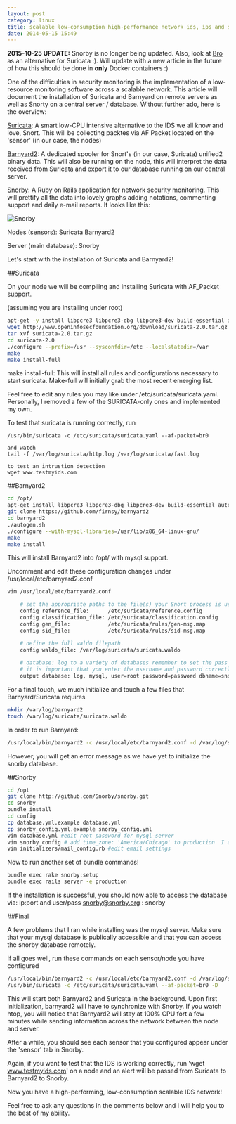 ```yaml
---
layout: post
category: linux
title: scalable low-consumption high-performance network ids, ips and security monitoring, welcome to suricata, barnyard2 and snorby!
date: 2014-05-15 15:49
---
```


__2015-10-25 UPDATE:__ Snorby is no longer being updated. Also, look at [Bro](http://github.com/bro/bro) as an alternative for Suricata :). Will update with a new article in the future of how this should be done in __only__ Docker containers :)

One of the difficulties in security monitoring is the implementation of a low-resource monitoring software across a scalable network. This article will document the installation of Suricata and Barnyard on remote servers as well as Snorty on a central server / database. Without further ado, here is the overview:

[Suricata][suricata]: A smart low-CPU intensive alternative to the IDS we all know and love, Snort.  This will be collecting packtes via AF Packet located on the 'sensor' (in our case, the nodes)

[Barnyard2][barnyard2]: A dedicated spooler for Snort's (in our case, Suricata) unified2 binary data. This will also be running on the node, this will interpret the data received from Suricata and export it to our database running on our central server.

[Snorby][snorby]: A Ruby on Rails application for network security monitoring. This will prettify all the data into lovely graphs adding notations, commenting support and daily e-mail reports. It looks like this:

![Snorby](/img/snorby.png)

Nodes (sensors):
    Suricata
    Barnyard2

Server (main database):
    Snorby

Let's start with the installation of Suricata and Barnyard2!

##Suricata

On your node we will be compiling and installing Suricata with AF_Packet support.

(assuming you are installing under root)

```bash
apt-get -y install libpcre3 libpcre3-dbg libpcre3-dev build-essential autoconf automake libtool libpcap-dev libnet1-dev libyaml-0-2 libyaml-dev zlib1g zlib1g-dev libmagic-dev libcap-ng-dev pkg-config git 
wget http://www.openinfosecfoundation.org/download/suricata-2.0.tar.gz
tar xvf suricata-2.0.tar.gz
cd suricata-2.0
./configure --prefix=/usr --sysconfdir=/etc --localstatedir=/var
make
make install-full
```
make install-full: This will install all rules and configurations necessary to start suricata. Make-full will initially grab the most recent emerging list. 

Feel free to edit any rules you may like under /etc/suricata/suricata.yaml. Personally, I removed a few of the SURICATA-only ones and implemented my own.

To test that suricata is running correctly, run

```
/usr/bin/suricata -c /etc/suricata/suricata.yaml --af-packet=br0

and watch
tail -f /var/log/suricata/http.log /var/log/suricata/fast.log

to test an intrustion detection
wget www.testmyids.com

```
##Barnyard2
```bash
cd /opt/
apt-get install libpcre3 libpcre3-dbg libpcre3-dev build-essential autoconf automake libtool libpcap-dev libnet1-dev mysql-client dh-autoreconf libpcap-dev libmysqlclient15-dev
git clone https://github.com/firnsy/barnyard2
cd barnyard2
./autogen.sh
./configure --with-mysql-libraries=/usr/lib/x86_64-linux-gnu/
make
make install
```

This will install Barnyard2 into /opt/ with mysql support. 

Uncomment and edit these configuration changes under /usr/local/etc/barnyard2.conf

```bash
vim /usr/local/etc/barnyard2.conf

    # set the appropriate paths to the file(s) your Snort process is using.
    config reference_file:      /etc/suricata/reference.config
    config classification_file: /etc/suricata/classification.config
    config gen_file:            /etc/suricata/rules/gen-msg.map
    config sid_file:            /etc/suricata/rules/sid-msg.map

    # define the full waldo filepath.
    config waldo_file: /var/log/suricata/suricata.waldo
    
    # database: log to a variety of databases remember to set the pass and username same as snorby database
    # it is important that you enter the username and password correctly. For testing purposes, I used root, however, you may change the mysql username and password to whichver you'd like on the central server running Snorby.
    output database: log, mysql, user=root password=password dbname=snorby host=31.124.142.14 sensor_name=node1
```

For a final touch, we much initialize and touch a few files that Barnyard/Suricata requires

```bash
mkdir /var/log/barnyard2
touch /var/log/suricata/suricata.waldo
```

In order to run Barnyard:

```bash
/usr/local/bin/barnyard2 -c /usr/local/etc/barnyard2.conf -d /var/log/suricata/ -f unified2.alert -w /var/log/suricata/suricata.waldo
```

However, you will get an error message as we have yet to initialize the snorby database.

##Snorby

```bash
cd /opt
git clone http://github.com/Snorby/snorby.git
cd snorby
bundle install
cd config
cp database.yml.example database.yml
cp snorby_config.yml.example snorby_config.yml
vim database.yml #edit root password for mysql-server
vim snorby_config # add time_zone: 'America/Chicago' to production  I also recommend changing the default port of the server
vim initializers/mail_config.rb #edit email settings
```

Now to run another set of bundle commands!

```bash
bundle exec rake snorby:setup
bundle exec rails server -e production
```

If the installation is successful, you should now able to access the database via: ip:port and user/pass snorby@snorby.org : snorby

##Final

A few problems that I ran while installing was the mysql server. Make sure that your mysql database is publically accessible and that you can access the snorby database remotely.

If all goes well, run these commands on each sensor/node you have configured

```bash
/usr/local/bin/barnyard2 -c /usr/local/etc/barnyard2.conf -d /var/log/suricata/ -f unified2.alert -w /var/log/suricata/suricata.waldo -D
/usr/bin/suricata -c /etc/suricata/suricata.yaml --af-packet=br0 -D
```

This will start both Barnyard2 and Suricata in the background. Upon first initialization, barnyard2 will have to synchronize with Snorby. If you watch htop, you will notice that Barnyard2 will stay at 100% CPU fort a few minutes while sending information across the network between the node and server. 

After a while, you should see each sensor that you configured appear under the 'sensor' tab in Snorby. 

Again, if you want to test that the IDS is working correctly, run 'wget www.testmyids.com' on a node and an alert will be passed from Suricata to Barnyard2 to Snorby.

Now you have a high-performing, low-consumption scalable IDS network!

Feel free to ask any questions in the comments below and I will help you to the best of my ability.

[jekyll-gh]: https://github.com/mojombo/jekyll
[jekyll]:    http://jekyllrb.com

[suricata]: http://suricata-ids.org/
[barnyard2]: https://github.com/firnsy/barnyard2
[snorby]: https://snorby.org/
